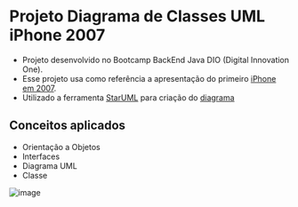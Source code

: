 # Projeto Diagrama de Classes UML iPhone 2007
- Projeto desenvolvido no Bootcamp BackEnd Java DIO (Digital Innovation One).  
- Esse projeto usa como referência a apresentação do primeiro [iPhone em 2007](https://youtu.be/9ou608QQRq8?si=prytdqbxxHa2ksjb).
- Utilizado a ferramenta [StarUML](https://staruml.io/) para criação do [diagrama](https://github.com/hparizani/iPhone2007UML/blob/main/iphone2007UML.mdj)
## Conceitos aplicados
- Orientação a Objetos
- Interfaces
- Diagrama UML
- Classe 

  
![image](https://github.com/hparizani/iPhone2007UML/assets/66141814/e6fcd569-b125-4178-ac32-ad19bbe83b1f)


